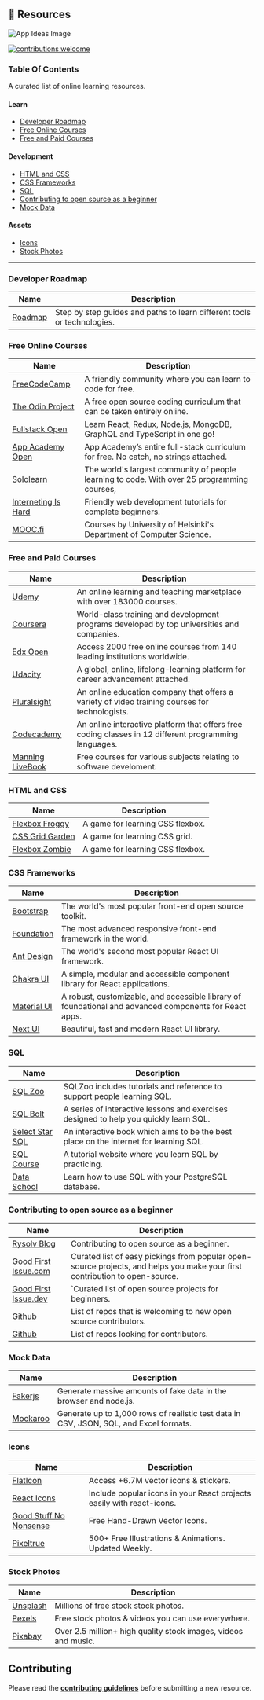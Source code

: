 ## :ledger: Resources
![App Ideas Image](https://i.imgur.com/F1dPEZ3.png)

[![contributions welcome](https://img.shields.io/badge/contributions-welcome-brightgreen.svg?style=flat)](./CONTRIBUTING.md)

### Table Of Contents
A curated list of online learning resources.

#### Learn

- [Developer Roadmap](#developer-roadmap)
- [Free Online Courses](#free-online-courses)
- [Free and Paid Courses](#free-and-paid-courses)

#### Development

- [HTML and CSS](#html-and-css)
- [CSS Frameworks](#free-online-courses)
- [SQL](#free-and-paid-courses)
- [Contributing to open source as a beginner](#contributing-to-open-source-as-a-beginner)
- [Mock Data](#mock-data)

#### Assets

- [Icons](#icons)
- [Stock Photos](#stock-photos)

---
### Developer Roadmap

| Name                                                      | Description                                          
 ---------------------------------------------------------- | -------------------------------------------------------------- |
| [Roadmap](https://roadmap.sh/roadmaps)                    | Step by step guides and paths to learn different tools or technologies.

### Free Online Courses

| Name                                                      | Description                                          
 ---------------------------------------------------------- | -------------------------------------------------------------- |
| [FreeCodeCamp](https://www.freecodecamp.org)              | A friendly community where you can learn to code for free.
| [The Odin Project](https://www.theodinproject.com/)       | A free open source coding curriculum that can be taken entirely online.
| [Fullstack Open](https://fullstackopen.com/en/)           | Learn React, Redux, Node.js, MongoDB, GraphQL and TypeScript in one go! 
| [App Academy Open](https://www.appacademy.io/course/app-academy-open) | App Academy’s entire full-stack curriculum for free. No catch, no strings attached.
| [Sololearn](https://www.sololearn.com/home)               | The world's largest community of people learning to code. With over 25 programming courses,
| [Interneting Is Hard](https://www.internetingishard.com/) | Friendly web development tutorials for complete beginners.
| [MOOC.fi](https://www.mooc.fi/en/#courses)                | Courses by University of Helsinki's Department of Computer Science.

### Free and Paid Courses

| Name                                                      | Description                                          
 ---------------------------------------------------------- | -------------------------------------------------------------- |
| [Udemy](https://www.freecodecamp.org)                     | An online learning and teaching marketplace with over 183000 courses.
| [Coursera](https://www.coursera.org/)                     | World-class training and development programs developed by top universities and companies.
| [Edx Open](https://www.edx.org/)                          | Access 2000 free online courses from 140 leading institutions worldwide.
| [Udacity](https://www.udacity.com/)                       | A global, online, lifelong-learning platform for career advancement attached.
| [Pluralsight](pluralsight.com/)                           | An online education company that offers a variety of video training courses for technologists. 
| [Codecademy](https://www.codecademy.com)                  | An online interactive platform that offers free coding classes in 12 different programming languages.
| [Manning LiveBook](https://livebook.manning.com/)         | Free courses for various subjects relating to software develoment.

### HTML and CSS

| Name                                                      | Description                                          
 ---------------------------------------------------------- | -------------------------------------------------------------- |
| [Flexbox Froggy](https://flexboxfroggy.com/)              | A game for learning CSS flexbox.
| [CSS Grid Garden](https://cssgridgarden.com/)             | A game for learning CSS grid.
| [Flexbox Zombie](https://mastery.games/flexboxzombies/)   | A game for learning CSS flexbox.

### CSS Frameworks

| Name                                                      | Description                                          
 ---------------------------------------------------------- | -------------------------------------------------------------- |
| [Bootstrap](https://getbootstrap.com/)                    | The world's most popular front-end open source toolkit.
| [Foundation](https://get.foundation/)                     | The most advanced responsive front-end framework in the world.
| [Ant Design](https://ant.design/)                         | The world's second most popular React UI framework.
| [Chakra UI](https://chakra-ui.com/)                       | A simple, modular and accessible component library for React applications.
| [Material UI](https://mui.com/)                           | A robust, customizable, and accessible library of foundational and advanced components for React apps.
| [Next UI](https://nextui.org/)                            | Beautiful, fast and modern React UI library.

### SQL

| Name                                                      | Description                                          
 ---------------------------------------------------------- | -------------------------------------------------------------- |
| [SQL Zoo](https://sqlzoo.net/wiki/SQL_Tutorial)           | SQLZoo includes tutorials and reference to support people learning SQL. 
| [SQL Bolt](https://sqlbolt.com/)                          | A series of interactive lessons and exercises designed to help you quickly learn SQL.
| [Select Star SQL](https://selectstarsql.com/)             | An interactive book which aims to be the best place on the internet for learning SQL. 
| [SQL Course](https://www.sqlcourse.com/)                  | A tutorial website where you learn SQL by practicing.
| [Data School](https://dataschool.com/learn-sql/)          | Learn how to use SQL with your PostgreSQL database.

### Contributing to open source as a beginner
| Name                                                      | Description                                          
 ---------------------------------------------------------- | -------------------------------------------------------------- |
| [Rysolv Blog](https://blog.rysolv.com/how-to-contribute-to-open-source) | Contributing to open source as a beginner.
| [Good First Issue.com](https://goodfirstissues.com/) | Curated list of easy pickings from popular open-source projects, and helps you make your first contribution to open-source.  
| [Good First Issue.dev](https://goodfirstissue.dev/) |`Curated list of open source projects for beginners.
| [Github](https://github.com/showcases/great-for-new-contributors) | List of repos that is welcoming to new open source contributors.
| [Github](https://github.com/topics/help-wanted?o=desc&s=updated) | List of repos looking for contributors.

### Mock Data

| Name                                                      | Description                                          
 ---------------------------------------------------------- | -------------------------------------------------------------- |
| [Fakerjs](https://fakerjs.dev/)                           | Generate massive amounts of fake data in the browser and node.js.
| [Mockaroo](https://www.mockaroo.com/)                     | Generate up to 1,000 rows of realistic test data in CSV, JSON, SQL, and Excel formats.

### Icons

| Name                                                      | Description                                          
 ---------------------------------------------------------- | -------------------------------------------------------------- |
| [FlatIcon](https://www.flaticon.com/)                     | Access +6.7M vector icons & stickers.
| [React Icons](https://react-icons.github.io/react-icons/) | Include popular icons in your React projects easily with react-icons.
| [Good Stuff No Nonsense](https://goodstuffnononsense.com/icons-category/free/) | Free Hand-Drawn Vector Icons.
| [Pixeltrue](https://www.pixeltrue.com/free-illustrations) | 500+ Free Illustrations & Animations. Updated Weekly.

### Stock Photos

| Name                                                      | Description                                          
 ---------------------------------------------------------- | -------------------------------------------------------------- |
| [Unsplash](https://unsplash.com)                          | Millions of free stock stock photos.
| [Pexels](https://pexels.com/)                             | Free stock photos & videos you can use everywhere.
| [Pixabay](https://pixabay.com/)                           | Over 2.5 million+ high quality stock images, videos and music.

## Contributing

Please read the **[contributing guidelines](./CONTRIBUTING.md)** before submitting a new resource.
